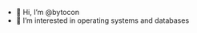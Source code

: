 - 👋 Hi, I’m @bytocon
- 👀 I’m interested in operating systems and databases

<!---
bytocon/bytocon is a ✨ special ✨ repository because its `README.md` (this file) appears on your GitHub profile.
You can click the Preview link to take a look at your changes.
--->
